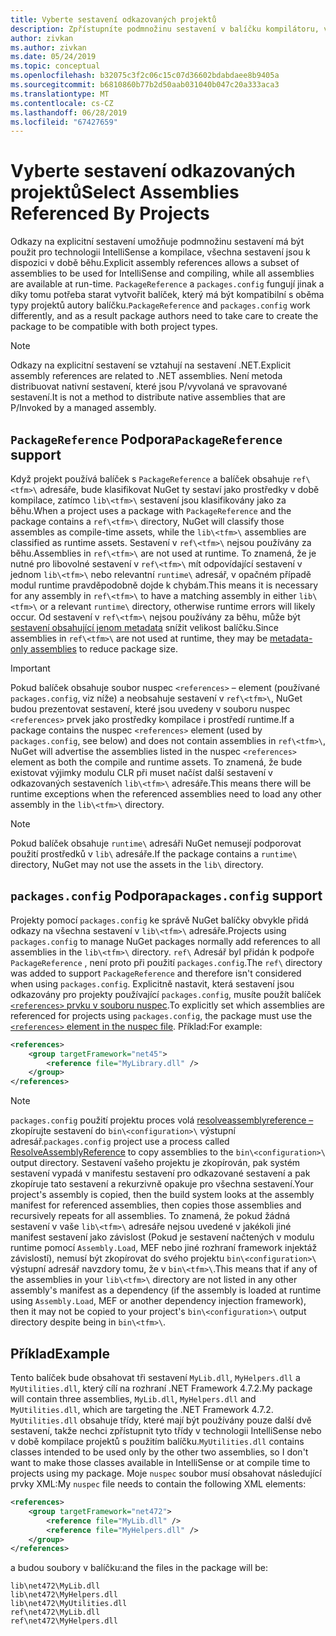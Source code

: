 ```yaml
---
title: Vyberte sestavení odkazovaných projektů
description: Zpřístupníte podmnožinu sestavení v balíčku kompilátoru, všechna sestavení jsou k dispozici za běhu.
author: zivkan
ms.author: zivkan
ms.date: 05/24/2019
ms.topic: conceptual
ms.openlocfilehash: b32075c3f2c06c15c07d36602bdabdaee8b9405a
ms.sourcegitcommit: b6810860b77b2d50aab031040b047c20a333aca3
ms.translationtype: MT
ms.contentlocale: cs-CZ
ms.lasthandoff: 06/28/2019
ms.locfileid: "67427659"
---
```

# <a name="select-assemblies-referenced-by-projects"></a><span data-ttu-id="dda30-103">Vyberte sestavení odkazovaných projektů</span><span class="sxs-lookup"><span data-stu-id="dda30-103">Select Assemblies Referenced By Projects</span></span>

<span data-ttu-id="dda30-104">Odkazy na explicitní sestavení umožňuje podmnožinu sestavení má být použit pro technologii IntelliSense a kompilace, všechna sestavení jsou k dispozici v době běhu.</span><span class="sxs-lookup"><span data-stu-id="dda30-104">Explicit assembly references allows a subset of assemblies to be used for IntelliSense and compiling, while all assemblies are available at run-time.</span></span> <span data-ttu-id="dda30-105">`PackageReference` a `packages.config` fungují jinak a díky tomu potřeba starat vytvořit balíček, který má být kompatibilní s oběma typy projektů autory balíčku.</span><span class="sxs-lookup"><span data-stu-id="dda30-105">`PackageReference` and `packages.config` work differently, and as a result package authors need to take care to create the package to be compatible with both project types.</span></span>

> [!Note]
> <span data-ttu-id="dda30-106">Odkazy na explicitní sestavení se vztahují na sestavení .NET.</span><span class="sxs-lookup"><span data-stu-id="dda30-106">Explicit assembly references are related to .NET assemblies.</span></span> <span data-ttu-id="dda30-107">Není metoda distribuovat nativní sestavení, které jsou P/vyvolaná ve spravované sestavení.</span><span class="sxs-lookup"><span data-stu-id="dda30-107">It is not a method to distribute native assemblies that are P/Invoked by a managed assembly.</span></span>

## <a name="packagereference-support"></a><span data-ttu-id="dda30-108">`PackageReference` Podpora</span><span class="sxs-lookup"><span data-stu-id="dda30-108">`PackageReference` support</span></span>

<span data-ttu-id="dda30-109">Když projekt používá balíček s `PackageReference` a balíček obsahuje `ref\<tfm>\` adresáře, bude klasifikovat NuGet ty sestaví jako prostředky v době kompilace, zatímco `lib\<tfm>\` sestavení jsou klasifikovány jako za běhu.</span><span class="sxs-lookup"><span data-stu-id="dda30-109">When a project uses a package with `PackageReference` and the package contains a `ref\<tfm>\` directory, NuGet will classify those assembles as compile-time assets, while the `lib\<tfm>\` assemblies are classified as runtime assets.</span></span> <span data-ttu-id="dda30-110">Sestavení v `ref\<tfm>\` nejsou používány za běhu.</span><span class="sxs-lookup"><span data-stu-id="dda30-110">Assemblies in `ref\<tfm>\` are not used at runtime.</span></span> <span data-ttu-id="dda30-111">To znamená, že je nutné pro libovolné sestavení v `ref\<tfm>\` mít odpovídající sestavení v jednom `lib\<tfm>\` nebo relevantní `runtime\` adresář, v opačném případě modul runtime pravděpodobně dojde k chybám.</span><span class="sxs-lookup"><span data-stu-id="dda30-111">This means it is necessary for any assembly in `ref\<tfm>\` to have a matching assembly in either `lib\<tfm>\` or a relevant `runtime\` directory, otherwise runtime errors will likely occur.</span></span> <span data-ttu-id="dda30-112">Od sestavení v `ref\<tfm>\` nejsou používány za běhu, může být [sestavení obsahující jenom metadata](https://github.com/dotnet/roslyn/blob/master/docs/features/refout.md) snížit velikost balíčku.</span><span class="sxs-lookup"><span data-stu-id="dda30-112">Since assemblies in `ref\<tfm>\` are not used at runtime, they may be [metadata-only assemblies](https://github.com/dotnet/roslyn/blob/master/docs/features/refout.md) to reduce package size.</span></span>

> [!Important]
> <span data-ttu-id="dda30-113">Pokud balíček obsahuje soubor nuspec `<references>` – element (používané `packages.config`, viz níže) a neobsahuje sestavení v `ref\<tfm>\`, NuGet budou prezentovat sestavení, které jsou uvedeny v souboru nuspec `<references>` prvek jako prostředky kompilace i prostředí runtime.</span><span class="sxs-lookup"><span data-stu-id="dda30-113">If a package contains the nuspec `<references>` element (used by `packages.config`, see below) and does not contain assemblies in `ref\<tfm>\`, NuGet will advertise the assemblies listed in the nuspec `<references>` element as both the compile and runtime assets.</span></span> <span data-ttu-id="dda30-114">To znamená, že bude existovat výjimky modulu CLR při muset načíst další sestavení v odkazovaných sestaveních `lib\<tfm>\` adresáře.</span><span class="sxs-lookup"><span data-stu-id="dda30-114">This means there will be runtime exceptions when the referenced assemblies need to load any other assembly in the `lib\<tfm>\` directory.</span></span>

> [!Note]
> <span data-ttu-id="dda30-115">Pokud balíček obsahuje `runtime\` adresáři NuGet nemusejí podporovat použití prostředků v `lib\` adresáře.</span><span class="sxs-lookup"><span data-stu-id="dda30-115">If the package contains a `runtime\` directory, NuGet may not use the assets in the `lib\` directory.</span></span>

## <a name="packagesconfig-support"></a><span data-ttu-id="dda30-116">`packages.config` Podpora</span><span class="sxs-lookup"><span data-stu-id="dda30-116">`packages.config` support</span></span>

<span data-ttu-id="dda30-117">Projekty pomocí `packages.config` ke správě NuGet balíčky obvykle přidá odkazy na všechna sestavení v `lib\<tfm>\` adresáře.</span><span class="sxs-lookup"><span data-stu-id="dda30-117">Projects using `packages.config` to manage NuGet packages normally add references to all assemblies in the `lib\<tfm>\` directory.</span></span> <span data-ttu-id="dda30-118">`ref\` Adresář byl přidán k podpoře `PackageReference` , není proto při použití `packages.config`.</span><span class="sxs-lookup"><span data-stu-id="dda30-118">The `ref\` directory was added to support `PackageReference` and therefore isn't considered when using `packages.config`.</span></span> <span data-ttu-id="dda30-119">Explicitně nastavit, která sestavení jsou odkazovány pro projekty používající `packages.config`, musíte použít balíček [ `<references>` prvku v souboru nuspec](../reference/nuspec.md#explicit-assembly-references).</span><span class="sxs-lookup"><span data-stu-id="dda30-119">To explicitly set which assemblies are referenced for projects using `packages.config`, the package must use the [`<references>` element in the nuspec file](../reference/nuspec.md#explicit-assembly-references).</span></span> <span data-ttu-id="dda30-120">Příklad:</span><span class="sxs-lookup"><span data-stu-id="dda30-120">For example:</span></span>

```xml
<references>
    <group targetFramework="net45">
        <reference file="MyLibrary.dll" />
    </group>
</references>
```

> [!Note]
> <span data-ttu-id="dda30-121">`packages.config` použití projektu proces volá [resolveassemblyreference –](https://github.com/Microsoft/msbuild/blob/master/documentation/wiki/ResolveAssemblyReference.md) zkopírujte sestavení do `bin\<configuration>\` výstupní adresář.</span><span class="sxs-lookup"><span data-stu-id="dda30-121">`packages.config` project use a process called [ResolveAssemblyReference](https://github.com/Microsoft/msbuild/blob/master/documentation/wiki/ResolveAssemblyReference.md) to copy assemblies to the `bin\<configuration>\` output directory.</span></span> <span data-ttu-id="dda30-122">Sestavení vašeho projektu je zkopírován, pak systém sestavení vypadá v manifestu sestavení pro odkazované sestavení a pak zkopíruje tato sestavení a rekurzivně opakuje pro všechna sestavení.</span><span class="sxs-lookup"><span data-stu-id="dda30-122">Your project's assembly is copied, then the build system looks at the assembly manifest for referenced assemblies, then copies those assemblies and recursively repeats for all assemblies.</span></span> <span data-ttu-id="dda30-123">To znamená, že pokud žádná sestavení v vaše `lib\<tfm>\` adresáře nejsou uvedené v jakékoli jiné manifest sestavení jako závislost (Pokud je sestavení načtených v modulu runtime pomocí `Assembly.Load`, MEF nebo jiné rozhraní framework injektáž závislostí), nemusí být zkopírovat do svého projektu `bin\<configuration>\` výstupní adresář navzdory tomu, že v `bin\<tfm>\`.</span><span class="sxs-lookup"><span data-stu-id="dda30-123">This means that if any of the assemblies in your `lib\<tfm>\` directory are not listed in any other assembly's manifest as a dependency (if the assembly is loaded at runtime using `Assembly.Load`, MEF or another dependency injection framework), then it may not be copied to your project's `bin\<configuration>\` output directory despite being in `bin\<tfm>\`.</span></span>

## <a name="example"></a><span data-ttu-id="dda30-124">Příklad</span><span class="sxs-lookup"><span data-stu-id="dda30-124">Example</span></span>

<span data-ttu-id="dda30-125">Tento balíček bude obsahovat tři sestavení `MyLib.dll`, `MyHelpers.dll` a `MyUtilities.dll`, který cílí na rozhraní .NET Framework 4.7.2.</span><span class="sxs-lookup"><span data-stu-id="dda30-125">My package will contain three assemblies, `MyLib.dll`, `MyHelpers.dll` and `MyUtilities.dll`, which are targeting the .NET Framework 4.7.2.</span></span> <span data-ttu-id="dda30-126">`MyUtilities.dll` obsahuje třídy, které mají být používány pouze další dvě sestavení, takže nechci zpřístupnit tyto třídy v technologii IntelliSense nebo v době kompilace projektů s použitím balíčku.</span><span class="sxs-lookup"><span data-stu-id="dda30-126">`MyUtilities.dll` contains classes intended to be used only by the other two assemblies, so I don't want to make those classes available in IntelliSense or at compile time to projects using my package.</span></span> <span data-ttu-id="dda30-127">Moje `nuspec` soubor musí obsahovat následující prvky XML:</span><span class="sxs-lookup"><span data-stu-id="dda30-127">My `nuspec` file needs to contain the following XML elements:</span></span>

```xml
<references>
    <group targetFramework="net472">
        <reference file="MyLib.dll" />
        <reference file="MyHelpers.dll" />
    </group>
</references>
```

<span data-ttu-id="dda30-128">a budou soubory v balíčku:</span><span class="sxs-lookup"><span data-stu-id="dda30-128">and the files in the package will be:</span></span>

```text
lib\net472\MyLib.dll
lib\net472\MyHelpers.dll
lib\net472\MyUtilities.dll
ref\net472\MyLib.dll
ref\net472\MyHelpers.dll
```
